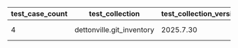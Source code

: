 | test_case_count | test_collection | test_collection_version | test_component | test_date | test_failed | test_details_link |
| --- | --- | --- | --- | --- | --- | --- |
| 4 | dettonville.git_inventory | 2025.7.30 | update_inventory | 2025-08-11T14:10:21Z | True | [test details](./update_inventory/test.results/test-results.md) |
